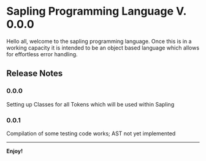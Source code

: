 # Sapling Programming Language V. 0.0.0

Hello all, welcome to the sapling programming language. Once this is in a working capacity it is intended to be an object based language which allows for effortless error handling.

## Release Notes

### 0.0.0

Setting up Classes for all Tokens which will be used within Sapling

### 0.0.1

Compilation of some testing code works; AST not yet implemented

---

**Enjoy!**
